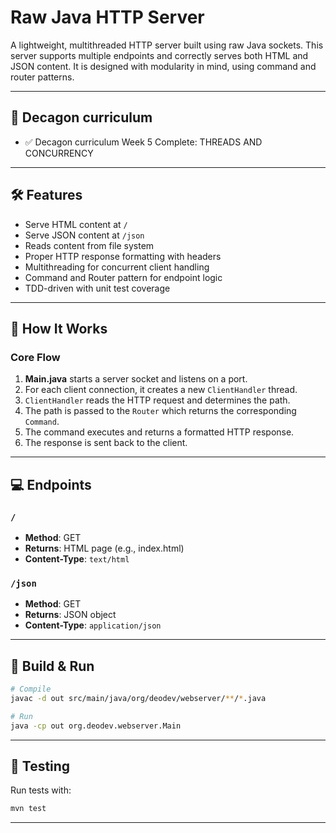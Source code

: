 # Raw Java HTTP Server

A lightweight, multithreaded HTTP server built using raw Java sockets. This server supports multiple endpoints and correctly serves both HTML and JSON content. It is designed with modularity in mind, using command and router patterns.

---

## 📅 Decagon curriculum

- ✅ Decagon curriculum Week 5 Complete:  THREADS AND CONCURRENCY

---

## 🛠️ Features
- Serve HTML content at `/`
- Serve JSON content at `/json`
- Reads content from file system
- Proper HTTP response formatting with headers
- Multithreading for concurrent client handling
- Command and Router pattern for endpoint logic
- TDD-driven with unit test coverage

---

## 📄 How It Works

### Core Flow
1. **Main.java** starts a server socket and listens on a port.
2. For each client connection, it creates a new `ClientHandler` thread.
3. `ClientHandler` reads the HTTP request and determines the path.
4. The path is passed to the `Router` which returns the corresponding `Command`.
5. The command executes and returns a formatted HTTP response.
6. The response is sent back to the client.

---

## 💻 Endpoints

### `/`
- **Method**: GET
- **Returns**: HTML page (e.g., index.html)
- **Content-Type**: `text/html`

### `/json`
- **Method**: GET
- **Returns**: JSON object
- **Content-Type**: `application/json`

---

## 🔧 Build & Run

```bash
# Compile
javac -d out src/main/java/org/deodev/webserver/**/*.java

# Run
java -cp out org.deodev.webserver.Main
```

---

## 🧬 Testing
Run tests with:
```bash
mvn test
```
---


